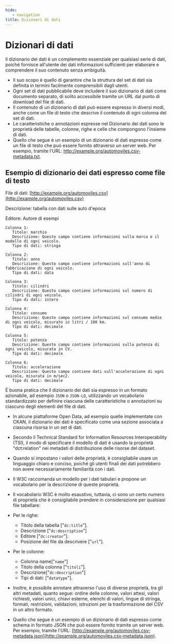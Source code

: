 ```yaml
---
hide:
   - navigation
title: Dizionari di dati
---
```



# Dizionari di dati

Il dizionario dei dati è un complemento essenziale per qualsiasi serie di dati, poiché fornisce all'utente dei dati informazioni sufficienti per elaborare e comprendere il suo contenuto senza ambiguità.

- Il suo scopo è quello di garantire che la struttura del set di dati sia definita in termini facilmente comprensibili dagli utenti.
- Ogni set di dati pubblicabile deve includere il suo dizionario di dati come documento separato, di solito accessibile tramite un URL dal punto di download del file di dati.
- Il contenuto di un dizionario di dati può essere espresso in diversi modi, anche come un file di testo che descrive il contenuto di ogni colonna del set di dati.
-  Le caratteristiche o annotazioni espresse nel Dizionario dei dati sono le proprietà delle tabelle, colonne, righe e celle che compongono l'insieme di dati.
- Quello che segue è un esempio di un dizionario di dati espresso come un file di testo che può essere fornito attraverso un server web. Per esempio, tramite l'URL: http://example.org/automoviles.csv-metadata.txt.


## Esempio di dizionario dei dati espresso come file di testo

File di dati: [http://example.org/automoviles.csv](http://example.org/automoviles.csv) 

Descrizione: tabella con dati sulle auto d'epoca 

Editore: Autore di esempi

```
Colonna 1:
   Titolo: marchio
   Descrizione: Questo campo contiene informazioni sulla marca e il modello di ogni veicolo.
   Tipo di dati: stringa 
   
Colonna 2:
   Titolo: anno
   Descrizione: Questo campo contiene informazioni sull'anno di fabbricazione di ogni veicolo.
   Tipo di dati: data 
   
Colonna 3:
   Titolo: cilindri
   Descrizione: Questo campo contiene informazioni sul numero di cilindri di ogni veicolo.
   Tipo di dati: intero 
   
Colonna 4:
   Titolo: consumo
   Descrizione: Questo campo contiene informazioni sul consumo medio di ogni veicolo, misurato in litri / 100 km.
   Tipo di dati: decimale 
   
Colonna 5:
   Titolo: potenza
   Descrizione: Questo campo contiene informazioni sulla potenza di ogni veicolo, misurata in CV.
   Tipo di dati: decimale

Colonna 6:
   Titolo: accelerazione
   Descrizione: Questo campo contiene dati sull'accelerazione di ogni veicolo, misurata in m/sec2.
   Tipo di dati: decimale
```

È buona pratica che il dizionario dei dati sia espresso in un formato azionabile, ad esempio `JSON` o `JSON-LD`, utilizzando un vocabolario standardizzato per definire ciascuna delle caratteristiche o annotazioni su ciascuno degli elementi del file di dati.

- In alcune piattaforme Open Data, ad esempio quelle implementate con CKAN, il dizionario dei dati è specificato come una sezione associata a ciascuna risorsa in un set di dati. 
- Secondo il Technical Standard for Information Resources Interoperability (TSI), il modo di specificare il modello di dati è usando la proprietà "dct:relation" nei metadati di distribuzione delle risorse del dataset.
- Quando si impostano i valori delle proprietà, è consigliabile usare un linguaggio chiaro e conciso, poiché gli utenti finali dei dati potrebbero non avere necessariamente familiarità con i dati.
- Il W3C raccomanda un modello per i dati tabulari e propone un vocabolario per la descrizione di queste proprietà.
- Il vocabolario W3C è molto esaustivo, tuttavia, ci sono un certo numero di proprietà che è consigliabile prendere in considerazione per qualsiasi file tabellare:

- Per le righe:
     - Titolo della tabella ["`dc:title`"].
     - Descrizione ["`dc:description`"]
     - Editore ["`dc:creator`"].
     - Posizione del file da descrivere ["`url`"].

- Per le colonne:
     - Colonna name["`name`"]
     - Titolo della colonna ["`titoli`"].
     - Descrizione["`dc:description`"]
     - Tipi di dati: ["`datatype`"].

- Inoltre, è possibile annotare attraverso l'uso di diverse proprietà, tra gli altri metadati, quanto segue: ordine delle colonne, valori attesi, valori richiesti, valori unici, chiavi esterne, elenchi di valori, lingue di stringa, formati, restrizioni, validazioni, istruzioni per la trasformazione del CSV in un altro formato.
- Quello che segue è un esempio di un dizionario di dati espresso come schema in formato JSON che può essere fornito tramite un server web. Per esempio, tramite l'URL: [http://example.org/automoviles.csv-metadata.json](http://example.org/automoviles.csv-metadata.json).

